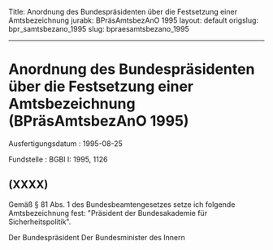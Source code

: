 Title: Anordnung des Bundespräsidenten über die Festsetzung einer Amtsbezeichnung
jurabk: BPräsAmtsbezAnO 1995
layout: default
origslug: bpr_samtsbezano_1995
slug: bpraesamtsbezano_1995

---

# Anordnung des Bundespräsidenten über die Festsetzung einer Amtsbezeichnung (BPräsAmtsbezAnO 1995)

Ausfertigungsdatum
:   1995-08-25

Fundstelle
:   BGBl I: 1995, 1126



## (XXXX)

Gemäß § 81 Abs. 1 des Bundesbeamtengesetzes setze ich folgende
Amtsbezeichnung fest:
"Präsident der Bundesakademie für Sicherheitspolitik".

Der Bundespräsident
Der Bundesminister des Innern

